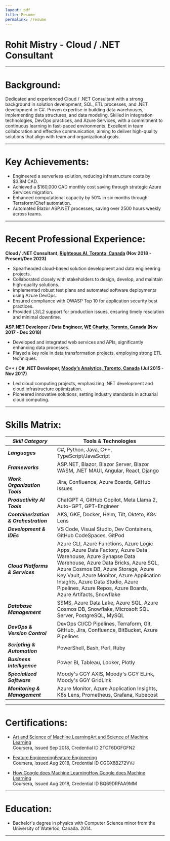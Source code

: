 ```yaml
---
layout: pdf
title: Resume
permalink: /resume
---
```


<div class="grid-container">
  <div class="grid-item">
    <h1>
      <b>Rohit Mistry - Cloud / .NET Consultant</b>
    </h1>
  </div>
  <slot></slot>
</div>

_____

# Background:
Dedicated and experienced Cloud / .NET Consultant with a strong background in solution development, SQL, ETL processes, and .NET development in C#. Proven expertise in building data warehouses, implementing data structures, and data modeling. Skilled in integration technologies, DevOps practices, and Azure Services, with a commitment to continuous learning in fast-paced environments. Excellent in team collaboration and effective communication, aiming to deliver high-quality solutions that align with team and organizational goals.

_____

# Key Achievements:
- Engineered a serverless solution, reducing infrastructure costs by $3.8M CAD.
- Achieved a $160,000 CAD monthly cost saving through strategic Azure Services migration.
- Enhanced computational capacity by 50% in six months through Terraform/Chef automation.
- Automated Blazor ASP.NET processes, saving over 2500 hours weekly across teams.

_____

# Recent Professional Experience:

<b>Cloud / .NET Consultant, <a href="https://www.righteous.ai" target="_blank">Righteous AI, Toronto, Canada</a> (Nov 2018 - Present/Dec 2023)</b>

  - Spearheaded cloud-based solution development and data engineering projects.
  - Collaborated closely with stakeholders to design, develop, and maintain high-quality solutions.
  - Implemented robust test plans and automated software deployments using Azure DevOps.
  - Ensured compliance with OWASP Top 10 for application security best practices.
  - Provided L3/L2 support for production issues, ensuring timely resolution and minimal downtime.

<b>ASP.NET Developer / Data Engineer, <a href="https://www.we.org/en-US/" target="_blank">WE Charity, Toronto, Canada</a> (Nov 2017 - Dec 2018)</b>

  - Developed and integrated web services and APIs, significantly enhancing data processes.
  - Played a key role in data transformation projects, employing strong ETL techniques.

<b>C++ / C# .NET Developer, <a href="https://www.ggy.com/" target="_blank">Moody’s Analytics, Toronto, Canada</a> (Jul 2015 - Nov 2017)</b>

  - Led cloud computing projects, emphasizing .NET development and cloud infrastructure optimization.
  - Pioneered innovative solutions, setting industry standards in actuarial cloud computing.

_____

# Skills Matrix:

| **_Skill Category_** | **Tools & Technologies** |
| ----- | ----- |
| **_Languages_** | C#, Python, Java, C++, TypeScript/JavaScript |
| **_Frameworks_** | ASP.NET, Blazor, Blazor Server, Blazor WASM, .NET MAUI, Angular, React, Django |
| **_Work Organization Tools_** | Jira, Confluence, Azure Boards, GitHub Issues |
| **_Productivity AI Tools_** | ChatGPT 4, GitHub Copilot, Meta Llama 2, Auto-GPT, GPT-Engineer |
| **_Containerization & Orchestration_** | AKS, GKE, Docker, Helm, Tilt, Okteto, K8s Lens |
| **_Development & IDEs_** | VS Code, Visual Studio, Dev Containers, GitHub CodeSpaces, GitPod |
| **_Cloud Platforms & Services_** | Azure CLI, Azure Functions, Azure Logic Apps, Azure Data Factory, Azure Data Warehouse, Azure Synapse Data Warehouse, Azure Data Bricks, Azure SQL, Azure Cosmos DB, Azure Storage, Azure Key Vault, Azure Monitor, Azure Application Insights, Azure Data Studio, Azure Pipelines, Azure Repos, Azure Boards, Azure Artifacts, Snowflake |
| **_Database Management_** | SSMS, Azure Data Lake, Azure SQL, Azure Cosmos DB, Snowflake, Microsoft SQL Server, PostgreSQL, MySQL |
| **_DevOps & Version Control_** | DevOps CI/CD Pipelines, Terraform, Git, GitHub, Jira, Confluence, BitBucket, Azure Pipelines |
| **_Scripting & Automation_** | PowerShell, Bash, Perl, Ruby |
| **_Business Intelligence_** | Power BI, Tableau, Looker, Plotly |
| **_Specialized Software_** | Moody's GGY AXIS, Moody's GGY ELink, Moody's GGY GridLink |
| **_Monitoring & Management_** | Azure Monitor, Azure Application Insights, K8s Lens, Prometheus, Grafana, Kubecost |

_____

# Certifications:

- [Art and Science of Machine LearningArt and Science of Machine Learning](https://www.coursera.org/account/accomplishments/verify/2TCT6DGFGFN2)<br/>Coursera, Issued Sep 2018, Credential ID 2TCT6DGFGFN2

- [Feature EngineeringFeature Engineering](https://www.coursera.org/account/accomplishments/verify/CGGX8B272VVJ)<br/>Coursera, Issued Aug 2018, Credential ID CGGX8B272VVJ

- [How Google does Machine LearningHow Google does Machine Learning](https://www.coursera.org/account/accomplishments/verify/BQ69DRFAA9MM)<br/>Coursera, Issued Aug 2018, Credential ID BQ69DRFAA9MM

_____

# Education:

- Bachelor's degree in physics with Computer Science minor from the University of Waterloo, Canada. 2014.

_____

<div>
  <slot></slot>
</div>
